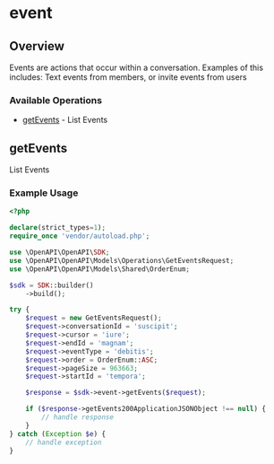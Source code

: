 # event

## Overview

Events are actions that occur within a conversation. Examples of this includes: Text events from members, or invite events from users

### Available Operations

* [getEvents](#getevents) - List Events

## getEvents

List Events

### Example Usage

```php
<?php

declare(strict_types=1);
require_once 'vendor/autoload.php';

use \OpenAPI\OpenAPI\SDK;
use \OpenAPI\OpenAPI\Models\Operations\GetEventsRequest;
use \OpenAPI\OpenAPI\Models\Shared\OrderEnum;

$sdk = SDK::builder()
    ->build();

try {
    $request = new GetEventsRequest();
    $request->conversationId = 'suscipit';
    $request->cursor = 'iure';
    $request->endId = 'magnam';
    $request->eventType = 'debitis';
    $request->order = OrderEnum::ASC;
    $request->pageSize = 963663;
    $request->startId = 'tempora';

    $response = $sdk->event->getEvents($request);

    if ($response->getEvents200ApplicationJSONObject !== null) {
        // handle response
    }
} catch (Exception $e) {
    // handle exception
}
```
